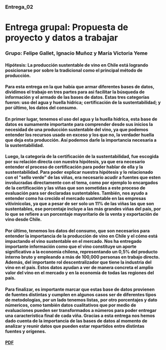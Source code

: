 ### Entrega_02
# Entrega grupal: Propuesta de proyecto y datos a trabajar

### Grupo: Felipe Gallet, Ignacio Muñoz y María Victoria Yeme

#### Hipótesis: La producción sustentable de vino en Chile está logrando posicionarse por sobre la tradicional como el principal método de producción.

#### Para esta entrega en la que había que armar diferentes bases de datos, dividimos el trabajo en tres partes para asi facilitar la búsqueda de información y el armado de las bases de datos. Estas tres categorías fueron: uso del agua y huella hidrica; certificación de la sustentabilidad; y por último, los datos del consumo. 

#### En primer lugar, tenemos el uso del agua y la huella hidrica, esta base de datos es sumamente importante para comprender desde sus inicios la necesidad de una producción sustentable del vino, ya que podemos entender los recursos usado en exceso y los que no, la verdader huella que deja esta producción. Así podemos darle la importancia necesaria a la sustentabilidad.

#### Luego, la categoría de la certificación de la sustentabilidad, fue escogida por su relación directa con nuestra hipótesis, ya que era necesario entender el proceso de certificación para poder hablar de ella y la sustentabilidad. Para poder explicar nuestra hipótesis y lo relacionado con el "sello verde" de las viñas, era necesario acudir a fuentes que esten involucradas directamente con el tema, como por ejemplo lo encargados de la certificación y las viñas que son sometidas a este proceso de evaluación para ser declaradas sustentables. También, nos ayudo a entender como ha crecido el mercado sustentable en las empresas vitivinicolas, ya que a pesar de ser solo un 11% de las viñas las que son sustentables, ese porcentaje incluye a las más grandes viñas del país, por lo que se refiere a un porcentaje mayoritario de la venta y exportación de vino desde Chile.

#### Por último, tenemos los datos del consumo, que son necesarios para entender la importancia de la producción de vino en Chile y el cómo está impactando el vino sustentable en el mercado. Nos ha entregado importante información como que el vino constituye un aporte significativo a la economía chilena, representando un 0,5% del producto interno bruto y empleando a más de 100,000 personas en trabajo directo. Además, del importante rol descentralizador que tiene la industria del vino en el país. Estos datos ayudan a ver de manera concreta el amplio valor del vino en el mercado y en la economía de todas las regiones del país. 

#### Para finalizar, es importante marcar que estas base de datos provienen de fuentes distintas y cumplen en algunos casos ser de diferentes tipos de metodologías, por un lado tenemos listas, por otro porcentajes y dato númericos, como también datos cualitativos que por medio de evaluaciones pueden ser transformados a números para poder entregar una característica final de cada viña. Gracias a esta entrega nos hemos dado cuenta de la importancia de las bases de datos al momento de analizar y reunir datos que pueden estar repartidos entre distintas fuentes y orígenes. 

#### [PDF](https://uccl0-my.sharepoint.com/:b:/g/personal/ftgallet_uc_cl/EbtMLH-WsUFIoAwsHiSmNp0BuHdrTdfsHueOh01TCTrq2g?e=HujOLb)
